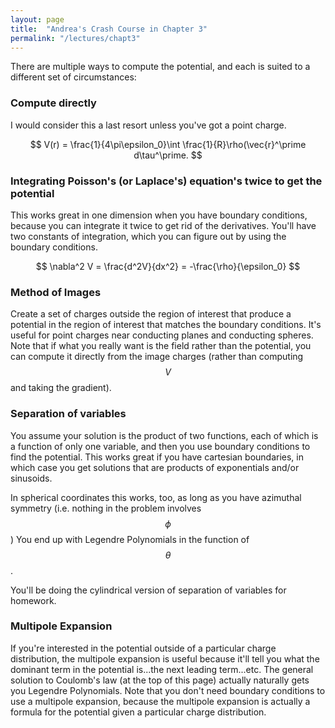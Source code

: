 ```yaml
---
layout: page
title:  "Andrea's Crash Course in Chapter 3"
permalink: "/lectures/chapt3"
---
```


There are multiple ways to compute the potential, and each is suited to a different set of circumstances:

### Compute directly
I would consider this a last resort unless you've got a point charge.

$$
V(r) = \frac{1}{4\pi\epsilon_0}\int \frac{1}{R}\rho(\vec{r}^\prime d\tau^\prime.
$$

### Integrating Poisson's (or Laplace's) equation's twice to get the potential
This works great in one dimension when you have boundary conditions, 
because you can integrate it twice to get rid of the derivatives.  You'll
have two constants of integration, which you can figure out by using the 
boundary conditions. 

$$
\nabla^2 V = \frac{d^2V}{dx^2} = -\frac{\rho}{\epsilon_0}
$$

### Method of Images
Create a set of charges outside the region of interest that produce 
a potential in the region of interest that matches the boundary conditions.
It's useful for point charges near conducting planes and conducting spheres. 
Note that if what you really want is the field rather than the potential, you
can compute it directly from the image charges (rather than computing $$V$$
and taking the gradient).

### Separation of variables
You assume your solution is the product of two functions, each of which
is a function of only one variable, and then you use boundary conditions
to find the potential.
This works great if you have cartesian boundaries, in which case you 
get solutions that are products of exponentials and/or sinusoids.

In spherical coordinates this works, too, as long as you have azimuthal
symmetry (i.e. nothing in the problem involves $$\phi$$) You end up with Legendre Polynomials in the function of $$\theta$$. 

You'll be doing the cylindrical version of separation of variables for homework.

### Multipole Expansion
If you're interested in the potential outside of a particular charge distribution,
the multipole expansion is useful because it'll tell you what the 
dominant term in the potential is...the next leading term...etc.
The general solution to Coulomb's law (at the top of this page) actually
naturally gets you Legendre Polynomials.  Note that you don't need boundary
conditions to use a multipole expansion, because the multipole expansion
is actually a formula for the potential given a particular charge distribution.
